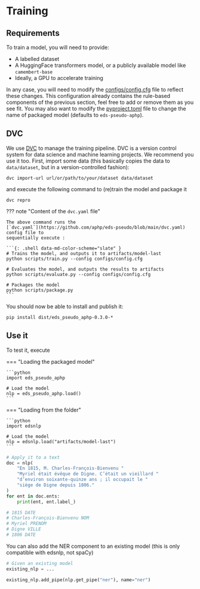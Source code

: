 # Training

## Requirements

To train a model, you will need to provide:

- A labelled dataset
- A HuggingFace transformers model, or a publicly available model like `camembert-base`
- Ideally, a GPU to accelerate training

In any case, you will need to modify the
[configs/config.cfg](https://github.com/aphp/eds-pseudo/blob/main/configs/config.cfg) file to
reflect these changes. This configuration already contains the rule-based components of
the previous section, feel free to add or remove them as you see fit. You may also want
to modify the [pyproject.toml](https://github.com/aphp/eds-pseudo/blob/main/pyproject.toml) file to change the name of packaged model
(defaults to `eds-pseudo-aphp`).

## DVC

We use [DVC](https://dvc.org/) to manage the training pipeline. DVC is a version control
system for data science and machine learning projects. We recommend you use it too.
First, import some data (this basically copies the data to `data/dataset`, but in a
version-controlled fashion):

```{: .shell data-md-color-scheme="slate" }
dvc import-url url/or/path/to/your/dataset data/dataset
```

and execute the following command to (re)train the model and package it

```{: .shell data-md-color-scheme="slate" }
dvc repro
```

??? note "Content of the `dvc.yaml` file"

    The above command runs the
    [`dvc.yaml`](https://github.com/aphp/eds-pseudo/blob/main/dvc.yaml) config file to
    sequentially execute :

    ```{: .shell data-md-color-scheme="slate" }
    # Trains the model, and outputs it to artifacts/model-last
    python scripts/train.py --config configs/config.cfg

    # Evaluates the model, and outputs the results to artifacts
    python scripts/evaluate.py --config configs/config.cfg

    # Packages the model
    python scripts/package.py
    ```

You should now be able to install and publish it:

```{: .shell data-md-color-scheme="slate" }
pip install dist/eds_pseudo_aphp-0.3.0-*
```

## Use it

To test it, execute

=== "Loading the packaged model"

    ```python
    import eds_pseudo_aphp

    # Load the model
    nlp = eds_pseudo_aphp.load()
    ```

=== "Loading from the folder"

    ```python
    import edsnlp

    # Load the model
    nlp = edsnlp.load("artifacts/model-last")
    ```

```python
# Apply it to a text
doc = nlp(
    "En 1815, M. Charles-François-Bienvenu "
    "Myriel était évêque de Digne. C’était un vieillard "
    "d’environ soixante-quinze ans ; il occupait le "
    "siège de Digne depuis 1806."
)
for ent in doc.ents:
    print(ent, ent.label_)

# 1815 DATE
# Charles-François-Bienvenu NOM
# Myriel PRENOM
# Digne VILLE
# 1806 DATE
```

You can also add the NER component to an existing model (this is only compatible with edsnlp, not spaCy)

```python
# Given an existing model
existing_nlp = ...

existing_nlp.add_pipe(nlp.get_pipe("ner"), name="ner")
```
